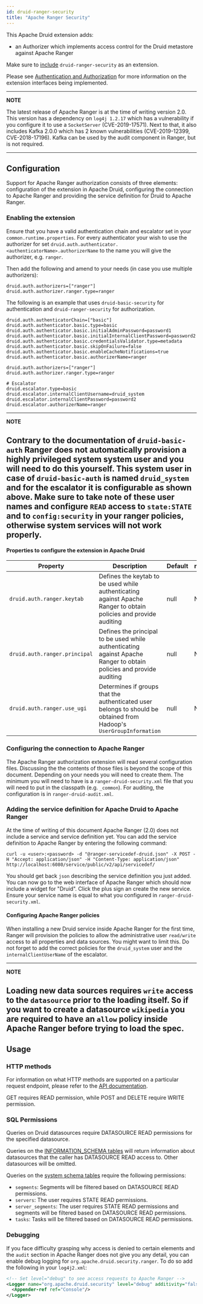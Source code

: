 ```yaml
---
id: druid-ranger-security
title: "Apache Ranger Security"
---
```


<!--
  ~ Licensed to the Apache Software Foundation (ASF) under one
  ~ or more contributor license agreements.  See the NOTICE file
  ~ distributed with this work for additional information
  ~ regarding copyright ownership.  The ASF licenses this file
  ~ to you under the Apache License, Version 2.0 (the
  ~ "License"); you may not use this file except in compliance
  ~ with the License.  You may obtain a copy of the License at
  ~
  ~   http://www.apache.org/licenses/LICENSE-2.0
  ~
  ~ Unless required by applicable law or agreed to in writing,
  ~ software distributed under the License is distributed on an
  ~ "AS IS" BASIS, WITHOUT WARRANTIES OR CONDITIONS OF ANY
  ~ KIND, either express or implied.  See the License for the
  ~ specific language governing permissions and limitations
  ~ under the License.
  -->
  
This Apache Druid extension adds:

- an Authorizer which implements access control for the Druid metastore against Apache Ranger

Make sure to [include](../../development/extensions.md#loading-extensions) `druid-ranger-security` as an extension.

Please see [Authentication and Authorization](../../design/auth.md) for more information on the extension interfaces being implemented.

---
**NOTE**

The latest release of Apache Ranger is at the time of writing version 2.0. This version has a dependency
on `log4j 1.2.17` which has a vulnerability if you configure it to use a `SocketServer` (CVE-2019-17571). Next to that,
it also includes Kafka 2.0.0 which has 2 known vulnerabilities (CVE-2019-12399, CVE-2018-17196). Kafka can be used
by the audit component in Ranger, but is not required. 

---

## Configuration

Support for Apache Ranger authorization consists of three elements: configuration of the extension 
in Apache Druid, configuring the connection to Apache Ranger and providing the service definition for Druid to Apache Ranger.
 
### Enabling the extension
Ensure that you have a valid authentication chain and escalator set in your `common.runtime.properties`. For every 
authenticator your wish to use the authorizer for set `druid.auth.authenticator.<authenticatorName>.authorizerName` 
to the name you will give the authorizer, e.g. `ranger`. 

Then add the following and amend to your needs (in case you use multiple authorizers):

```
druid.auth.authorizers=["ranger"]
druid.auth.authorizer.ranger.type=ranger
```

The following is an example that uses `druid-basic-security` for authentication and `druid-ranger-security` for 
authorization.

```
druid.auth.authenticatorChain=["basic"]
druid.auth.authenticator.basic.type=basic
druid.auth.authenticator.basic.initialAdminPassword=password1
druid.auth.authenticator.basic.initialInternalClientPassword=password2
druid.auth.authenticator.basic.credentialsValidator.type=metadata
druid.auth.authenticator.basic.skipOnFailure=false
druid.auth.authenticator.basic.enableCacheNotifications=true
druid.auth.authenticator.basic.authorizerName=ranger

druid.auth.authorizers=["ranger"]
druid.auth.authorizer.ranger.type=ranger

# Escalator
druid.escalator.type=basic
druid.escalator.internalClientUsername=druid_system
druid.escalator.internalClientPassword=password2
druid.escalator.authorizerName=ranger
```

---
**NOTE**

Contrary to the documentation of `druid-basic-auth` Ranger does not automatically provision a highly privileged
system system user and you will need to do this yourself. This system user in case of `druid-basic-auth` is named 
`druid_system` and for the escalator it is configurable as shown above. Make sure to take note of these user names and 
configure `READ` access to `state:STATE` and to `config:security` in your ranger policies, 
otherwise system services will not work properly.
---

#### Properties to configure the extension in Apache Druid
|Property|Description|Default|required|
|--------|-----------|-------|--------|
|`druid.auth.ranger.keytab`|Defines the keytab to be used while authenticating against Apache Ranger to obtain policies and provide auditing|null|No|
|`druid.auth.ranger.principal`|Defines the principal to be used while authenticating against Apache Ranger to obtain policies and provide auditing|null|No|
|`druid.auth.ranger.use_ugi`|Determines if groups that the authenticated user belongs to should be obtained from Hadoop's `UserGroupInformation`|null|No|

### Configuring the connection to Apache Ranger

The Apache Ranger authorization extension will read several configuration files. Discussing the
the contents of those files is beyond the scope of this document. Depending on your needs you will 
need to create them. The minimum you will need to have is a `ranger-druid-security.xml` file 
that you will need to put in the classpath (e.g. `_common`). For auditing, the configuration is 
in `ranger-druid-audit.xml`.

### Adding the service definition for Apache Druid to Apache Ranger

At the time of writing of this document Apache Ranger (2.0) does not include a service and 
service definition yet. You can add the service definition to Apache Ranger by entering the following
command:

`curl -u <user>:<password> -d "@ranger-servicedef-druid.json" -X POST -H "Accept: application/json" -H "Content-Type: application/json" http://localhost:6080/service/public/v2/api/servicedef/`

You should get back `json` describing the service definition you just added. You can now go to the web
interface of Apache Ranger which should now include a widget for "Druid". Click the plus sign an create
the new service. Ensure your service name is equal to what you configured in `ranger-druid-security.xml`.

#### Configuring Apache Ranger policies

When installing a new Druid service inside Apache Ranger for the first time, Ranger will provision the policies
to allow the administrative user `read/write` access to all properties and data sources. You might want to limit this.
Do not forget to add the correct policies for the `druid_system` user and the `internalClientUserName` of the escalator.

---
**NOTE**

Loading new data sources requires `write` access to the `datasource` prior to the loading itself. So if you
want to create a datasource `wikipedia` you are required to have an `allow` policy inside Apache Ranger before
trying to load the spec. 
---

## Usage

### HTTP methods

For information on what HTTP methods are supported on a particular request endpoint, please refer to the [API documentation](../../operations/api-reference.md).

GET requires READ permission, while POST and DELETE require WRITE permission.

### SQL Permissions

Queries on Druid datasources require DATASOURCE READ permissions for the specified datasource.

Queries on the [INFORMATION_SCHEMA tables](../../querying/sql.html#information-schema) will
return information about datasources that the caller has DATASOURCE READ access to. Other
datasources will be omitted.

Queries on the [system schema tables](../../querying/sql.html#system-schema) require the following permissions:
- `segments`: Segments will be filtered based on DATASOURCE READ permissions.
- `servers`: The user requires STATE READ permissions.
- `server_segments`: The user requires STATE READ permissions and segments will be filtered based on DATASOURCE READ permissions.
- `tasks`: Tasks will be filtered based on DATASOURCE READ permissions.


### Debugging

If you face difficulty grasping why access is denied to certain elements and the `audit` section in
Apache Ranger does not give you any detail, you can enable debug logging for `org.apache.druid.security.ranger`.
To do so add the following in your `log4j2.xml`:

```xml
<!-- Set level="debug" to see access requests to Apache Ranger -->
<Logger name="org.apache.druid.security" level="debug" additivity="false">
  <Appender-ref ref="Console"/>
</Logger>
```
